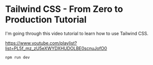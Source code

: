 # Tailwind CSS - From Zero to Production Tutorial

I'm going through this video tutorial to learn how to use Tailwind CSS.

https://www.youtube.com/playlist?list=PL5f_mz_zU5eXWYDXHUDOLBE0scnuJofO0

```sh
npm run dev
```
